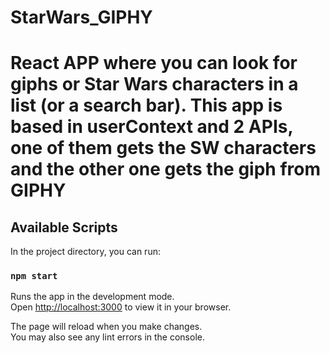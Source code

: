 # StarWars_GIPHY
React APP where you can look for giphs or Star Wars characters in a list (or a search bar). This app is based in userContext and 2 APIs, one of them gets the SW characters and the other one gets the giph from GIPHY
=======

## Available Scripts

In the project directory, you can run:

### `npm start`

Runs the app in the development mode.\
Open [http://localhost:3000](http://localhost:3000) to view it in your browser.

The page will reload when you make changes.\
You may also see any lint errors in the console.

